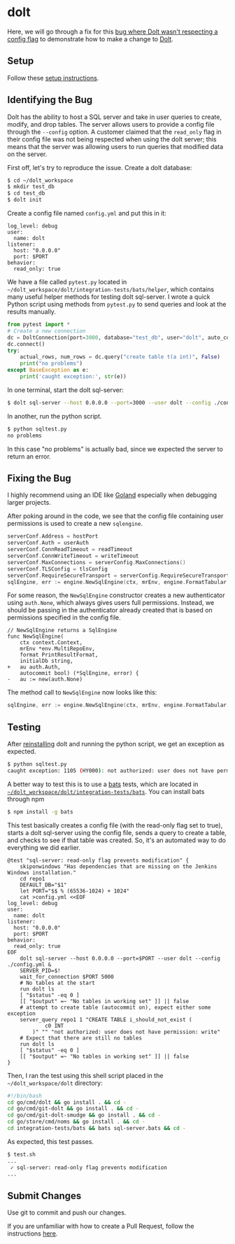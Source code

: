 # dolt

Here, we will go through a fix for this [bug where Dolt wasn't respecting a config flag](https://github.com/dolthub/dolt/issues/2442) to demonstrate how to make a change to [Dolt](https://github.com/dolthub/dolt).

## Setup

Follow these [setup instructions](./).

## Identifying the Bug

Dolt has the ability to host a SQL server and take in user queries to create, modify, and drop tables. The server allows users to provide a config file through the `--config` option. A customer claimed that the `read_only` flag in their config file was not being respected when using the dolt server; this means that the server was allowing users to run queries that modified data on the server.

First off, let's try to reproduce the issue. Create a dolt database:

```bash
$ cd ~/dolt_workspace
$ mkdir test_db
$ cd test_db
$ dolt init
```

Create a config file named `config.yml` and put this in it:

```
log_level: debug
user:
  name: dolt
listener:
  host: "0.0.0.0"
  port: $PORT
behavior:
  read_only: true
```

We have a file called `pytest.py` located in `~/dolt_workspace/dolt/integration-tests/bats/helper`, which contains many useful helper methods for testing dolt sql-server. I wrote a quick Python script using methods from `pytest.py` to send queries and look at the results manually.

```python
from pytest import *
# Create a new connection
dc = DoltConnection(port=3000, database="test_db", user="dolt", auto_commit=1)
dc.connect()
try:
    actual_rows, num_rows = dc.query("create table t(a int)", False)
    print("no problems")
except BaseException as e:
    print('caught exception:', str(e))
```

In one terminal, start the dolt sql-server:

```bash
$ dolt sql-server --host 0.0.0.0 --port=3000 --user dolt --config ./config.yml
```

In another, run the python script.

```bash
$ python sqltest.py
no problems
```

In this case "no problems" is actually bad, since we expected the server to return an error.

## Fixing the Bug

I highly recommend using an IDE like [Goland](https://www.jetbrains.com/go/) especially when debugging larger projects.

After poking around in the code, we see that the config file containing user permissions is used to create a new `sqlengine`.

```go
serverConf.Address = hostPort
serverConf.Auth = userAuth
serverConf.ConnReadTimeout = readTimeout
serverConf.ConnWriteTimeout = writeTimeout
serverConf.MaxConnections = serverConfig.MaxConnections()
serverConf.TLSConfig = tlsConfig
serverConf.RequireSecureTransport = serverConfig.RequireSecureTransport()
sqlEngine, err := engine.NewSqlEngine(ctx, mrEnv, engine.FormatTabular, "", serverConfig.AutoCommit())
```

For some reason, the `NewSqlEngine` constructor creates a new authenticator using `auth.None`, which always gives users full permissions. Instead, we should be passing in the authenticator already created that is based on permissions specified in the config file.

```
// NewSqlEngine returns a SqlEngine
func NewSqlEngine(
	ctx context.Context,
	mrEnv *env.MultiRepoEnv,
	format PrintResultFormat,
	initialDb string,
+	au auth.Auth,
	autocommit bool) (*SqlEngine, error) {
-	au := new(auth.None)
```

The method call to `NewSqlEngine` now looks like this:

```go
sqlEngine, err := engine.NewSqlEngine(ctx, mrEnv, engine.FormatTabular, "", serverConf.Auth, serverConfig.AutoCommit())
```

## Testing

After [reinstalling](./#install-dolt) dolt and running the python script, we get an exception as expected.

```bash
$ python sqltest.py
caught exception: 1105 (HY000): not authorized: user does not have permission: write
```

A better way to test this is to use a [bats](https://github.com/sstephenson/bats) tests, which are located in [`~/dolt_workspace/dolt/integration-tests/bats`](https://github.com/dolthub/dolt/tree/main/integration-tests/bats). You can install bats through npm

```bash
$ npm install -g bats
```

This test basically creates a config file (with the read-only flag set to true), starts a dolt sql-server using the config file, sends a query to create a table, and checks to see if that table was created. So, it's an automated way to do everything we did earlier.

```
@test "sql-server: read-only flag prevents modification" {
    skiponwindows "Has dependencies that are missing on the Jenkins Windows installation."
    cd repo1
    DEFAULT_DB="$1"
    let PORT="$$ % (65536-1024) + 1024"
    cat >config.yml <<EOF
log_level: debug
user:
  name: dolt
listener:
  host: "0.0.0.0"
  port: $PORT
behavior:
  read_only: true
EOF
    dolt sql-server --host 0.0.0.0 --port=$PORT --user dolt --config ./config.yml &
    SERVER_PID=$!
    wait_for_connection $PORT 5000
    # No tables at the start
    run dolt ls
    [ "$status" -eq 0 ]
    [[ "$output" =~ "No tables in working set" ]] || false
    # attempt to create table (autocommit on), expect either some exception
    server_query repo1 1 "CREATE TABLE i_should_not_exist (
            c0 INT
        )" "" "not authorized: user does not have permission: write"
    # Expect that there are still no tables
    run dolt ls
    [ "$status" -eq 0 ]
    [[ "$output" =~ "No tables in working set" ]] || false
}
```

Then, I ran the test using this shell script placed in the `~/dolt_workspace/dolt` directory:

```bash
#!/bin/bash
cd go/cmd/dolt && go install . && cd -
cd go/cmd/git-dolt && go install . && cd -
cd go/cmd/git-dolt-smudge && go install . && cd -
cd go/store/cmd/noms && go install . && cd -
cd integration-tests/bats && bats sql-server.bats && cd -
```

As expected, this test passes.

```bash
$ test.sh
...
 ✓ sql-server: read-only flag prevents modification
...
```

## Submit Changes

Use git to commit and push our changes.

If you are unfamiliar with how to create a Pull Request, follow the instructions [here](./#submit-pull-request).
